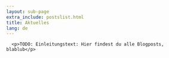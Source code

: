 ```yaml
---
layout: sub-page
extra_include: postslist.html
title: Aktuelles
lang: de
---
```


      <p>TODO: Einleitungstext: Hier findest du alle Blogposts, blablub</p>
